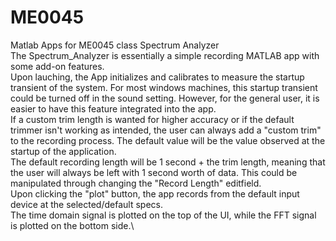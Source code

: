 # ME0045
Matlab Apps for ME0045 class
Spectrum Analyzer\
The Spectrum_Analyzer is essentially a simple recording MATLAB app with some add-on features.\
Upon lauching, the App initializes and calibrates to measure the startup transient of the system. For most windows machines, this startup transient could be turned off in the sound setting. However, for the general user, it is easier to have this feature integrated into the app.\
If a custom trim length is wanted for higher accuracy or if the default trimmer isn't working as intended, the user can always add a "custom trim" to the recording process. The default value will be the value observed at the startup of the application.\
The default recording length will be 1 second + the trim length, meaning that the user will always be left with 1 second worth of data. This could be manipulated through changing the "Record Length" editfield.\
Upon clicking the "plot" button, the app records from the default input device at the selected/default specs.\
The time domain signal is plotted on the top of the UI, while the FFT signal is plotted on the bottom side.\
